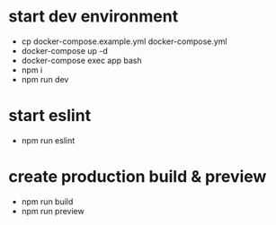 # start dev environment
- cp docker-compose.example.yml docker-compose.yml
- docker-compose up -d
- docker-compose exec app bash
- npm i
- npm run dev

# start eslint
- npm run eslint

# create production build & preview
- npm run build
- npm run preview
